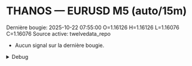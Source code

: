 # THANOS — EURUSD M5 (auto/15m)
Dernière bougie: 2025-10-22 07:55:00  O=1.16126  H=1.16126  L=1.16076  C=1.16076
Source active: twelvedata_repo

- Aucun signal sur la dernière bougie.

<details><summary>Debug</summary>

- TD_API_KEY manquant.

</details>